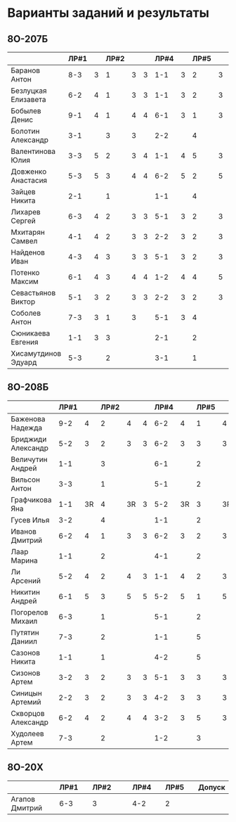 # Варианты заданий и результаты

## 8О-207Б
|                     | ЛР#1 |   | ЛР#2 |   |   | ЛР#4 |   | ЛР#5 |   |   Допуск   |
|---------------------|------|---|------|---|---|------|---|------|---|------------|
| Баранов Антон       | 8-3  | 3 |  1   | 3 | 3 |  1-1 | 3 |  2   | 3 | 2018-11-03 |
| Безлуцкая Елизавета | 6-2  | 4 |  1   | 3 | 3 |  1-1 | 3 |  2   | 3 | 2018-03-31 |
| Бобылев Денис       | 9-1  | 4 |  1   | 4 | 4 |  6-1 | 3 |  1   | 3 | 2018-07-14 |
| Болотин Александр   | 3-1  |   |  3   | 3 |   |  2-2 |   |  4   |   |            |
| Валентинова Юлия    | 3-3  | 5 |  2   | 3 | 4 |  1-1 | 4 |  5   | 3 | 2018-01-18 |
| Довженко Анастасия  | 5-3  | 5 |  3   | 4 | 4 |  6-2 | 5 |  2   | 5 |            |
| Зайцев Никита       | 2-1  |   |  1   |   |   |  1-1 |   |  4   |   |            |
| Лихарев Сергей      | 6-3  | 4 |  2   | 3 | 3 |  5-1 | 3 |  2   | 3 | 2018-07-14 |
| Мхитарян Самвел     | 4-1  | 4 |  2   | 3 | 3 |  2-2 | 3 |  2   | 3 | 2018-11-03 |
| Найденов Иван       | 4-3  | 4 |  3   | 3 | 3 |  5-1 | 3 |  2   | 3 | 2018-01-18 |
| Потенко Максим      | 6-1  | 4 |  3   | 4 | 4 |  1-2 | 4 |  4   | 5 | 2017-12-30 |
| Севастьянов Виктор  | 5-1  | 3 |  2   | 3 | 3 |  2-2 | 3 |  2   | 3 | 2018-11-24 |
| Соболев Антон       | 7-3  | 3 |  1   | 3 |   |  5-1 | 3 |  4   |   |            |
| Сюникаева Евгения   | 1-1  | 3 |  3   |   |   |  2-1 |   |  2   |   |            |
| Хисамутдинов Эдуард | 5-3  |   |  2   |   |   |  3-1 |   |  1   |   |            |

## 8О-208Б
|                     | ЛР#1 |   | ЛР#2 |   |   | ЛР#4 |   | ЛР#5 |   |   Допуск   |
|---------------------|------|---|------|---|---|------|---|------|---|------------|
| Баженова Надежда    | 9-2  | 4 |  2   | 4 | 4 |  6-2 | 4 |  1   | 4 | 2017-12-30 |
| Бриджиди Александр  | 5-2  | 3 |  2   | 3 | 3 |  6-2 | 3 |  3   | 3 | 2018-01-18 |
| Величутин Андрей    | 1-1  |   |  3   |   |   |  6-1 |   |  2   |   |            |
| Вильсон Антон       | 3-3  |   |  1   |   |   |  5-1 |   |  2   |   |            |
| Графчикова Яна      | 1-1  | 3R|  4   | 3R| 3 |  5-2 | 3R|  3   | 3R|            |
| Гусев Илья          | 3-2  |   |  4   |   |   |  1-1 |   |  2   |   |            |
| Иванов Дмитрий      | 6-2  | 4 |  1   | 3 | 3 |  6-2 | 3 |  2   | 3 | 2018-01-13 |
| Лаар Марина         | 1-1  |   |  2   |   |   |  4-1 |   |  2   |   |            |
| Ли Арсений          | 5-2  | 4 |  2   | 4 | 3 |  1-1 | 4 |  2   | 3 | 2018-12-08 |
| Никитин Андрей      | 6-1  | 5 |  3   | 5 | 5 |  5-2 | 5 |  1   | 5 | 2017-12-30 |
| Погорелов Михаил    | 6-3  |   |  1   |   |   |  5-1 |   |  2   |   |            |
| Путятин Даниил      | 7-3  |   |  2   |   |   |  1-1 |   |  5   |   |            |
| Сазонов Никита      | 1-1  |   |  1   |   |   |  4-2 |   |  5   |   |            |
| Сизонов Артем       | 3-2  | 3 |  2   | 3 | 3 |  5-1 | 3 |  3   | 3 | 2018-01-13 |
| Синицын Артемий     | 2-2  | 3 |  2   | 3 | 3 |  4-2 | 3 |  3   | 3 | 2018-04-14 |
| Скворцов Александр  | 6-2  | 4 |  2   | 4 | 4 |  3-2 | 3 |  5   | 3 | 2018-01-13 |
| Худолеев Артем      | 7-3  |   |  2   |   |   |  1-2 |   |  3   |   |            |

## 8О-20X
|                     | ЛР#1 |   | ЛР#2 |   |   | ЛР#4 |   | ЛР#5 |   |   Допуск   |
|---------------------|------|---|------|---|---|------|---|------|---|------------|
| Агапов Дмитрий      | 6-3  |   |  3   |   |   |  4-2 |   |  2   |   |            |
